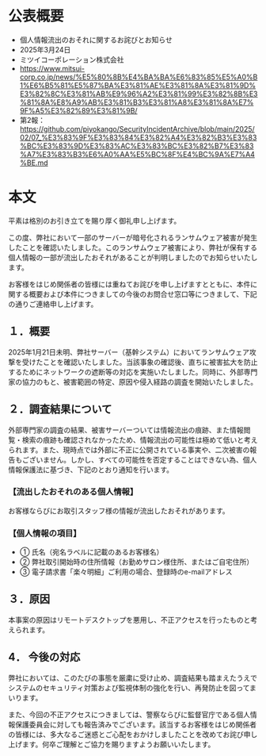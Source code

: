 # 公表概要
- 個人情報流出のおそれに関するお詫びとお知らせ
- 2025年3月24日
- ミツイコーポレーション株式会社
- https://www.mitsui-corp.co.jp/news/%E5%80%8B%E4%BA%BA%E6%83%85%E5%A0%B1%E6%B5%81%E5%87%BA%E3%81%AE%E3%81%8A%E3%81%9D%E3%82%8C%E3%81%AB%E9%96%A2%E3%81%99%E3%82%8B%E3%81%8A%E8%A9%AB%E3%81%B3%E3%81%A8%E3%81%8A%E7%9F%A5%E3%82%89%E3%81%9B/
- 第2報：https://github.com/piyokango/SecurityIncidentArchive/blob/main/2025/02/07_%E3%83%9F%E3%83%84%E3%82%A4%E3%82%B3%E3%83%BC%E3%83%9D%E3%83%AC%E3%83%BC%E3%82%B7%E3%83%A7%E3%83%B3%E6%A0%AA%E5%BC%8F%E4%BC%9A%E7%A4%BE.md

# 本文
平素は格別のお引き立てを賜り厚く御礼申し上げます。

この度、弊社において一部のサーバーが暗号化されるランサムウェア被害が発生したことを確認いたしました。このランサムウェア被害により、弊社が保有する個人情報の一部が流出したおそれがあることが判明しましたのでお知らせいたします。

お客様をはじめ関係者の皆様には重ねてお詫びを申し上げますとともに、本件に関する概要および本件につきましての今後のお問合せ窓口等につきまして、下記の通りご連絡申し上げます。

## １．概要
2025年1月21日未明、弊社サーバー（基幹システム）においてランサムウェア攻撃を受けたことを確認いたしました。当該事象の確認後、直ちに被害拡大を防止するためにネットワークの遮断等の対応を実施いたしました。同時に、外部専門家の協力のもと、被害範囲の特定、原因や侵入経路の調査を開始いたしました。

## ２．調査結果について
外部専門家の調査の結果、被害サーバーついては情報流出の痕跡、また情報閲覧・検索の痕跡も確認されなかったため、情報流出の可能性は極めて低いと考えられます。また、現時点では外部に不正に公開されている事実や、二次被害の報告もございません。しかし、すべての可能性を否定することはできない為、個人情報保護法に基づき、下記のとおり通知を行います。

### 【流出したおそれのある個人情報】
お客様ならびにお取引スタッフ様の情報が流出したおそれがあります。

### 【個人情報の項目】
- ① 氏名（宛名ラベルに記載のあるお客様名）
- ② 弊社取引開始時の住所情報（お勤めサロン様住所、またはご自宅住所）
- ③ 電子請求書「楽々明細」ご利用の場合、登録時のe-mailアドレス

## ３．原因
本事案の原因はリモートデスクトップを悪用し、不正アクセスを⾏ったものと考えられます。

## 4． 今後の対応
弊社においては、このたびの事態を厳粛に受け止め、調査結果も踏まえたうえでシステムのセキュリティ対策および監視体制の強化を行い、再発防止を図ってまいります。

また、今回の不正アクセスにつきましては、警察ならびに監督官庁である個人情報保護委員会に対しても報告済みでございます。該当するお客様をはじめ関係者の皆様には、多大なるご迷惑とご心配をおかけしましたことを改めてお詫び申し上げます。何卒ご理解とご協力を賜りますようお願いいたします。
